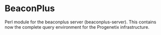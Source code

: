 # BeaconPlus

Perl module for the beaconplus server (beaconplus-server). This contains now the complete query environment for the Progenetix infrastructure.
